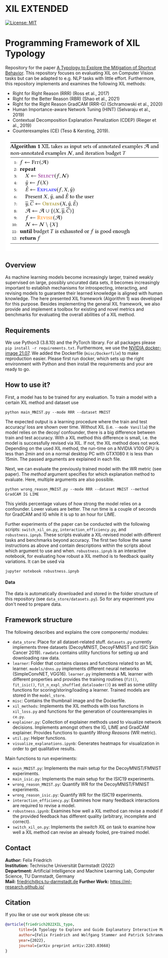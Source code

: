 # XIL EXTENDED

<!-- #region -->
[![License: MIT](https://img.shields.io/badge/License-MIT-yellow.svg)](https://opensource.org/licenses/MIT)
# Programming Framework of XIL Typology
Repository for the paper [A Typology to Explore the Mitigation of Shortcut Behavior](https://arxiv.org/abs/2203.03668). This repository focuses on evaluating XIL on Computer Vision tasks but can be adapted to e.g. NLP tasks with little effort. Furthermore, this repository implements and examines the following XIL methods:

* Right for Right Reason (RRR) (Ross et al., 2017)
* Right for the Better Reason (RBR) (Shao et al., 2021)
* Right for the Right Reason GradCAM (RRR-G) (Schramowski et al., 2020)
* Human Importance-aware Network Tuning (HINT) (Selvaraju et al., 2019)
* Contextual Decomposition Explanation Penalization (CDEP) (Rieger et al., 2019)
* Counterexamples (CE) (Teso & Kersting, 2019).

![XIL Typology](./misc/framework_fig.png)

## Overview
As machine learning models become increasingly larger, trained weakly supervised on large, possibly uncurated data sets, it becomes increasingly important to establish mechanisms for introspecting, interacting, and revising models to guarantee their learned knowledge is aligned with human knowledge. 
The here presented XIL framework (Algorithm 1) was developed for this purpose. 
Besides implementing the general XIL framework, we also provide and implement a toolbox for existing and novel metrics and benchmarks for evaluating the overall abilities of a XIL method.

## Requirements
We use Python3 (3.8.10) and the PyTorch library. For all packages please `pip install -r requirements.txt`. Furthermore, we use the [NVIDIA docker-image 21.07](https://docs.nvidia.com/deeplearning/frameworks/pytorch-release-notes/rel_21-07.html#rel_21-07 "NVIDIA docker-image 21.07"). We added the Dockerfile (`misc/Dockerfile`) to make reproduction easier. Please first run docker, which sets up the right environment with Python and then install the requirements and your are ready to go.

## How to use it?
First, a model has to be trained for any evaluation. To train a model with a certain XIL method and dataset use 

```
python main_MNIST.py --mode RRR --dataset MNIST
``` 

The expected output is a learning procedure where the train and test accuracy/ loss are shown over time. Without XIL (i.e. `--mode Vanilla`) the model relies on the decoy/ confounder, there is a big difference between train and test accuracy. With a XIL method this difference is small, i.e. the model is successfully revised via XIL. If not, the XIL method does not work. Depending on the used XIL method, the run-time on a NVIDIA V100 GPU is less than 2min and on a normal desktop PC with GTX1080 it is less than 15min. The passed arguments are explained in each file.

Next, we can evaluate the previously trained model with the WR metric (see paper). The *method* argument specifies for which explanation method to evaluate. Here, multiple arguments are also possible.

```
python wrong_reason_MNIST.py --mode RRR --dataset MNIST --method GradCAM IG LIME
``` 

This yields percentage values of how strong the model relies on a confounder. Lower values are better. The run time is a couple of seconds for GradCAM and IG while it is up to an hour for LIME.

Further experiments of the paper can be conducted with the following scripts: `switch_xil_on.py`, `interaction_efficiency.py`, and `robustness.ipnyb`. These scripts evaluate a XIL-revised model with different tasks and benchmarks beyond accuracy. The first two follow the same instructions as above and contain descriptions within the scripts about which argument to use and when. `robustness.ipnyb` is an interactive notebook, for evaluating how robust a XIL method is to feedback quality variations. It can be used via

```
jupyter notebook robustness.ipnyb
``` 

#### Data
The data is automatically downloaded and stored in the folder structure of this repository (see `data_store/datasets.py`). So for any experiment you don't need to prepare data.

## Framework structure
The following describes and explains the core components/ modules:

* `data_store`: Place for all dataset-related stuff. `datasets.py` currently implements three datasets (DecoyMNIST, DecoyFMNIST and ISIC Skin Cancer 2019). `rawdata` contains utility functions for setting up and downloading raw data. 
* `learner`: Folder that contains classes and functions related to an ML learner. `models/dnns.py` implements different neural networks (SimpleConvNET, VGG16). `learner.py` implements a ML learner with different properties and provides the training routines (`fit()`, `fit_isic()`, `fit_n_expl_shuffled_dataloader()`) as well as some utility functions for scoring/storing/loading a learner. Trained models are stored in the `model_store`.
* `misc`: Contains the thumbnail image and the Dockerfile.
* `xil_methods`: Implements the XIL methods with loss functions in `xil_loss.py` and functions for the generation of counterexamples in `ce.py`. 
* `explainer.py`: Collection of explainer methods used to visualize network decisions. Implements amongst others the IG, LIME and GradCAM explainer. Provides functions to quantify *Wrong Reasons* (WR metric). 
* `util.py`: Helper functions.
* `visualize_explanations.ipynb`: Generates heatmaps for visualization in order to get qualitative results.

Main functions to run experiments:
* `main_MNIST.py`: Implements the main setup for the DecoyMNIST/FMNIST experiments.  
* `main_isic.py`: Implements the main setup for the ISIC19 experiments.
* `wrong_reason_MNIST.py`: Quantify WR for the DecoyMNIST/FMNIST experiments.
* `wrong_reason_isic.py`: Quantify WR for the ISIC19 experiments.
* `interaction_efficiency.py`: Examines how many feedback interactions are required to revise a model.
* `robustness.ipynb`: Examines how well a XIL method can revise a model if the provided feedback has different quality (arbitrary, incomplete and correct).
* `switch_xil_on.py`: Implements the *switch XIL on* task to examine how well a XIL method can revise an already fooled, pre-trained model.

## Contact
**Author:** Felix Friedrich  
**Institution:** Technische Universität Darmstadt (2022)  
**Department:** Artificial Intelligence and Machine Learning Lab, Computer Science, TU Darmstadt, Germany   
**Mail:** <friedrich@cs.tu-darmstadt.de>
**Further Work:** https://ml-research.github.io/

## Citation
If you like or use our work please cite us:
```bibtex
@article{friedrich2022XIL_typo,
      title={A Typology to Explore and Guide Explanatory Interactive Machine Learning}, 
      author={Felix Friedrich and Wolfgang Stammer and Patrick Schramowski and Kristian Kersting},
      year={2022},
      journal={arXiv preprint arXiv:2203.03668}
}
```
<!-- #endregion -->
